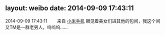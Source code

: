 layout: weibo
date: 2014-09-09 17:43:11
---
<meta name="referrer" content="no-referrer" />

2014-09-09 17:43:11  &nbsp;&nbsp;&nbsp;&nbsp;&nbsp;&nbsp; 来自 <a href="http://app.weibo.com/t/feed/22zMnn" rel="nofollow">小米手机</a>
眼见着美女们进其他的包间，我这个间又TM是一群老男人，呜呜呜…… ​​​
